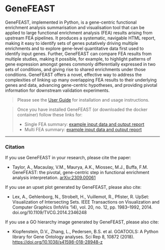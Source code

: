 # GeneFEAST

GeneFEAST, implemented in Python, is a gene-centric functional enrichment analysis summarisation and visualisation tool that can be applied to large functional enrichment analysis (FEA) results arising from upstream FEA pipelines. It produces a systematic, navigable HTML report, making it easy to identify sets of genes putatively driving multiple enrichments and to explore gene-level quantitative data first used to identify input genes. Further, GeneFEAST can compare FEA results from multiple studies, making it possible, for example, to highlight patterns of gene expression amongst genes commonly differentially expressed in two sets of conditions, and giving rise to shared enrichments under those conditions. GeneFEAST offers a novel, effective way to address the complexities of linking up many overlapping FEA results to their underlying genes and data, advancing gene-centric hypotheses, and providing pivotal information for downstream validation experiments.

> Please see the [User Guide](https://avigailtaylor.github.io/GeneFEAST/user_guide.md) for installation and usage instructions.

> Once you have installed GeneFEAST (or downloaded the docker container) follow these links for:
> - Single FEA summary: [example input data and output report](https://avigailtaylor.github.io/GeneFEAST/example_usage.html)
> - Multi FEA summary: [example input data and output report](https://avigailtaylor.github.io/GeneFEAST/example_usage_multi.html)

---

### Citation

If you use GeneFEAST in your research, please cite the paper:
- Taylor, A., Macaulay, V.M., Maurya, A.K., Miossec, M.J., Buffa, F.M. GeneFEAST: the pivotal, gene-centric step in functional enrichment
  analysis interpretation. [arXiv:2309.00061](https://doi.org/10.48550/arXiv.2309.00061)

If you use an upset plot generated by GeneFEAST, please also cite: 
- Lex, A., Gehlenborg, N., Strobelt, H., Vuillemot, R., Pfister, R. UpSet: Visualization of Intersecting Sets. IEEE Transactions on Visualization and Computer Graphics (InfoVis ‘14), vol. 20, no. 12, pp. 1983–1992, 2014. doi.org/10.1109/TVCG.2014.2346248

If you use a GO hierarchy image generated by GeneFEAST, please also cite:
- Klopfenstein, D.V., Zhang, L., Pedersen, B.S. et al. GOATOOLS: A Python library for Gene Ontology analyses. Sci Rep 8, 10872 (2018). 
https://doi.org/10.1038/s41598-018-28948-z
